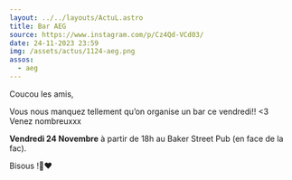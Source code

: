 ```yaml
---
layout: ../../layouts/ActuL.astro
title: Bar AEG
source: https://www.instagram.com/p/Cz4Qd-VCd03/
date: 24-11-2023 23:59
img: /assets/actus/1124-aeg.png
assos:
  - aeg
---
```


Coucou les amis,

Vous nous manquez tellement qu’on organise un bar ce vendredi!! <3  
Venez nombreuxxx

__Vendredi 24 Novembre__ à partir de 18h au Baker Street Pub (en face de la fac).

Bisous !🔨❤️
